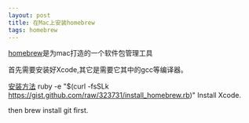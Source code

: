 ```yaml
---
layout: post
title: 在Mac上安装homebrew
tags: homebrew
---
```


[homebrew](https://github.com/mxcl/homebrew)是为mac打造的一个软件包管理工具

首先需要安装好Xcode,其它是需要它其中的gcc等编译器。

[安装方法](https://github.com/mxcl/homebrew/wiki/Installation)
ruby -e "$(curl -fsSLk https://gist.github.com/raw/323731/install_homebrew.rb)"
Install Xcode.

then brew install git first.